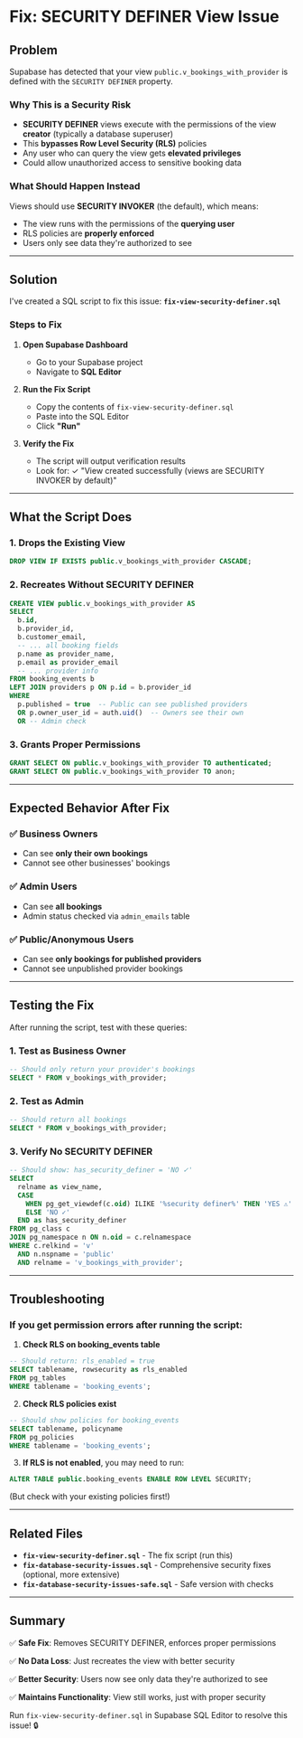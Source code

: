 # Fix: SECURITY DEFINER View Issue

## Problem

Supabase has detected that your view `public.v_bookings_with_provider` is defined with the `SECURITY DEFINER` property.

### Why This is a Security Risk

- **SECURITY DEFINER** views execute with the permissions of the view **creator** (typically a database superuser)
- This **bypasses Row Level Security (RLS)** policies
- Any user who can query the view gets **elevated privileges**
- Could allow unauthorized access to sensitive booking data

### What Should Happen Instead

Views should use **SECURITY INVOKER** (the default), which means:
- The view runs with the permissions of the **querying user**
- RLS policies are **properly enforced**
- Users only see data they're authorized to see

---

## Solution

I've created a SQL script to fix this issue: **`fix-view-security-definer.sql`**

### Steps to Fix

1. **Open Supabase Dashboard**
   - Go to your Supabase project
   - Navigate to **SQL Editor**

2. **Run the Fix Script**
   - Copy the contents of `fix-view-security-definer.sql`
   - Paste into the SQL Editor
   - Click **"Run"**

3. **Verify the Fix**
   - The script will output verification results
   - Look for: ✓ "View created successfully (views are SECURITY INVOKER by default)"

---

## What the Script Does

### 1. Drops the Existing View
```sql
DROP VIEW IF EXISTS public.v_bookings_with_provider CASCADE;
```

### 2. Recreates Without SECURITY DEFINER
```sql
CREATE VIEW public.v_bookings_with_provider AS
SELECT 
  b.id,
  b.provider_id,
  b.customer_email,
  -- ... all booking fields
  p.name as provider_name,
  p.email as provider_email
  -- ... provider info
FROM booking_events b
LEFT JOIN providers p ON p.id = b.provider_id
WHERE 
  p.published = true  -- Public can see published providers
  OR p.owner_user_id = auth.uid()  -- Owners see their own
  OR -- Admin check
```

### 3. Grants Proper Permissions
```sql
GRANT SELECT ON public.v_bookings_with_provider TO authenticated;
GRANT SELECT ON public.v_bookings_with_provider TO anon;
```

---

## Expected Behavior After Fix

### ✅ Business Owners
- Can see **only their own bookings**
- Cannot see other businesses' bookings

### ✅ Admin Users
- Can see **all bookings**
- Admin status checked via `admin_emails` table

### ✅ Public/Anonymous Users
- Can see **only bookings for published providers**
- Cannot see unpublished provider bookings

---

## Testing the Fix

After running the script, test with these queries:

### 1. Test as Business Owner
```sql
-- Should only return your provider's bookings
SELECT * FROM v_bookings_with_provider;
```

### 2. Test as Admin
```sql
-- Should return all bookings
SELECT * FROM v_bookings_with_provider;
```

### 3. Verify No SECURITY DEFINER
```sql
-- Should show: has_security_definer = 'NO ✓'
SELECT 
  relname as view_name,
  CASE 
    WHEN pg_get_viewdef(c.oid) ILIKE '%security definer%' THEN 'YES ⚠️'
    ELSE 'NO ✓'
  END as has_security_definer
FROM pg_class c
JOIN pg_namespace n ON n.oid = c.relnamespace
WHERE c.relkind = 'v'
  AND n.nspname = 'public'
  AND relname = 'v_bookings_with_provider';
```

---

## Troubleshooting

### If you get permission errors after running the script:

1. **Check RLS on booking_events table**
```sql
-- Should return: rls_enabled = true
SELECT tablename, rowsecurity as rls_enabled 
FROM pg_tables 
WHERE tablename = 'booking_events';
```

2. **Check RLS policies exist**
```sql
-- Should show policies for booking_events
SELECT tablename, policyname 
FROM pg_policies 
WHERE tablename = 'booking_events';
```

3. **If RLS is not enabled**, you may need to run:
```sql
ALTER TABLE public.booking_events ENABLE ROW LEVEL SECURITY;
```
(But check with your existing policies first!)

---

## Related Files

- **`fix-view-security-definer.sql`** - The fix script (run this)
- **`fix-database-security-issues.sql`** - Comprehensive security fixes (optional, more extensive)
- **`fix-database-security-issues-safe.sql`** - Safe version with checks

---

## Summary

✅ **Safe Fix**: Removes SECURITY DEFINER, enforces proper permissions

✅ **No Data Loss**: Just recreates the view with better security

✅ **Better Security**: Users now see only data they're authorized to see

✅ **Maintains Functionality**: View still works, just with proper security

Run `fix-view-security-definer.sql` in Supabase SQL Editor to resolve this issue! 🔒

